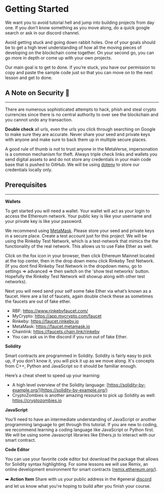 # Getting Started

We want you to avoid tutorial hell and jump into building projects from day one. If you don’t know something as you move along, do a quick google search or ask in our discord channel.

Avoid getting stuck and going down rabbit holes. One of your goals should be to get a high level understanding of how all the moving pieces of developing on the blockchain come together. On your second go, you can go more in depth or come up with your own projects.

Our main goal is to get to done. If you’re stuck, you have our permission to copy and paste the sample code just so that you can move on to the next lesson and get to done. 

## A Note on Security 🚨
***

There are numerous sophisticated attempts to hack, phish and steal crypto currencies since there is no central authority to over see the blockchain and you cannot undo any transaction. 

**Double check** all urls, even the urls you click through searching on Google to make sure they are accurate. Never share your seed and private keys with anyone and make sure to back them up in multiple secure places. 

A good rule of thumb is not to trust anyone in the MetaVerse, impersonation is a common mechanism for theft. Always triple check links and wallets you send digital assets to and do not store any credentials in your main code base that is pushed to GitHub. We will be using [dotenv](https://www.npmjs.com/package/dotenv) to store our credentials locally only. 

## Prerequisites
***

**Wallets**

To get started you will need a wallet. Your wallet will act as your login to access the Ethereum network. Your public key is like your username and your private key is like your password. 

We recommend using [MetaMask](https://metamask.io/). Please store your seed and private keys in a secure place. Create a test account just for this project. We will be using the Rinkeby Test Network, which is a test-network that mimics the the functionality of the real network. This allows us to use Fake Ether as well.

Click on the fox icon in your browser, then click Ethereum Mainnet located at the top center, then in the drop down menu click Rinkeby Test Network. 
(If you dont find Rinkeby Test Network in the dropdown menu, go to settings => advanced => then switch on the 'show test networks' button. Hopefully the Rinkeby Test Network will showup along with other test networks).

Next you will need send your self some fake Ether via what’s known as a faucet. Here are a list of faucets, again double check these as sometimes the faucets are out of fake ether.

- RBF: https://www.rinkebyfaucet.com/
- MyCrypto: https://app.mycrypto.com/faucet
- Rinkeby: https://faucet.rinkeby.io
- MetaMask: https://faucet.metamask.io
- Chainlink: https://faucets.chain.link/rinkeby
- You can ask us in the discord if you run out of fake Ether.

**Solidity** 

Smart contracts are programmed in Solidity. Solidity is fairly easy to pick up, if you don’t know it, you will pick it up as we move along. It's concepts from C++, Python and JavaScript so it should be familiar enough. 

Here’s a cheat sheet to speed up your learning:

- A high level overview of the Solidity language: [https://solidity-by-example.org/](https://solidity-by-example.org/)
- CryptoZombies is another amazing resource to pick up Solidity as well: https://cryptozombies.io

**JavaScript** 

You’ll need to have an intermediate understanding of JavaScript or another programming language to get through this tutorial. If you are new to coding, we recommend learning a coding language like JavaScript or Python first. We will be using some Javascript libraries like Ethers.js to interact with our smart contract. 

**Code Editor**

You can use your favorite code editor but download the package that allows for Solidity syntax highlighting. For some lessons we will use Remix, an online development environment for smart contracts ([remix.ethereum.org/](http://remix.ethereum.org/)).

➡️ **Action Item** Share with us your public address in the #general [discord](https://discord.gg/UQayXxzazc) and let us know what you're hoping to build after you finish your course.
